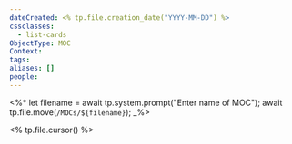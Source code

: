 ```yaml
---
dateCreated: <% tp.file.creation_date("YYYY-MM-DD") %>
cssclasses:
  - list-cards
ObjectType: MOC
Context: 
tags: 
aliases: []
people:
---
```

<%*
let filename = await tp.system.prompt("Enter name of MOC");
await tp.file.move(`/MOCs/${filename}`);
_%>

<% tp.file.cursor() %>




